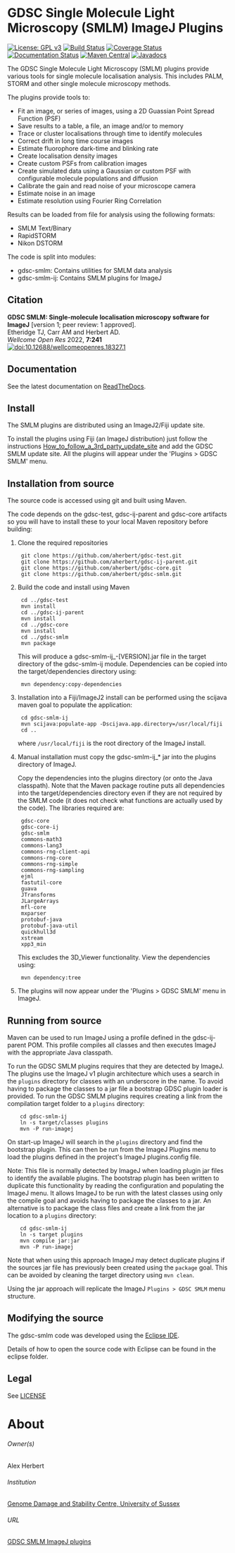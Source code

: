 GDSC Single Molecule Light Microscopy (SMLM) ImageJ Plugins
===========================================================

[![License: GPL v3](https://img.shields.io/badge/License-GPLv3-blue.svg)](https://www.gnu.org/licenses/gpl-3.0)
[![Build Status](https://github.com/aherbert/gdsc-smlm/actions/workflows/build.yml/badge.svg)](https://github.com/aherbert/gdsc-smlm/actions/workflows/build.yml)
[![Coverage Status](https://codecov.io/gh/aherbert/gdsc-smlm/branch/master/graph/badge.svg)](https://app.codecov.io/gh/aherbert/gdsc-smlm)
[![Documentation Status](https://readthedocs.org/projects/gdsc-smlm/badge/?version=latest)](https://gdsc-smlm.readthedocs.io/en/latest/?badge=latest)
[![Maven Central](https://img.shields.io/maven-central/v/uk.ac.sussex.gdsc/gdsc-smlm/)](https://img.shields.io/maven-central/v/uk.ac.sussex.gdsc/gdsc-smlm/)
[![Javadocs](https://javadoc.io/badge2/uk.ac.sussex.gdsc/gdsc-smlm/javadoc.svg)](https://javadoc.io/doc/uk.ac.sussex.gdsc/gdsc-smlm)

The GDSC Single Molecule Light Microscopy (SMLM) plugins provide various tools
for single molecule localisation analysis. This includes PALM, STORM and other
single molecule microscopy methods.

The plugins provide tools to:

- Fit an image, or series of images, using a 2D Guassian Point Spread Function
(PSF)
- Save results to a table, a file, an image and/or to memory
- Trace or cluster localisations through time to identify molecules
- Correct drift in long time course images
- Estimate fluorophore dark-time and blinking rate
- Create localisation density images
- Create custom PSFs from calibration images
- Create simulated data using a Gaussian or custom PSF with configurable
molecule populations and diffusion
- Calibrate the gain and read noise of your microscope camera
- Estimate noise in an image
- Estimate resolution using Fourier Ring Correlation

Results can be loaded from file for analysis using the following formats:

- SMLM Text/Binary
- RapidSTORM
- Nikon DSTORM

The code is split into modules:

- gdsc-smlm: Contains utilities for SMLM data analysis
- gdsc-smlm-ij: Contains SMLM plugins for ImageJ


Citation
--------

**GDSC SMLM: Single-molecule localisation microscopy software for ImageJ** \[version 1; peer review: 1 approved\].  
Etheridge TJ, Carr AM and Herbert AD.  
*Wellcome Open Res* 2022, **7:241**  
[![doi:10.12688/wellcomeopenres.18327.1](https://img.shields.io/badge/doi-10.12688%2Fwellcomeopenres.18327.1-blue)](https://doi.org/10.12688/wellcomeopenres.18327.1)


Documentation
-------------

See the latest documentation on [ReadTheDocs](https://gdsc-smlm.readthedocs.io).


Install
-------

The SMLM plugins are distributed using an ImageJ2/Fiji update site.

To install the plugins using Fiji (an ImageJ distribution) just follow the
instructions [How_to_follow_a_3rd_party_update_site](http://fiji.sc/How_to_follow_a_3rd_party_update_site)
and add the GDSC SMLM update site. All the plugins will appear under the 'Plugins > GDSC SMLM' menu.


Installation from source
------------------------

The source code is accessed using git and built using Maven.

The code depends on the gdsc-test, gdsc-ij-parent and gdsc-core artifacts so
you will have to install these to your local Maven repository before building:

1. Clone the required repositories

        git clone https://github.com/aherbert/gdsc-test.git
        git clone https://github.com/aherbert/gdsc-ij-parent.git
        git clone https://github.com/aherbert/gdsc-core.git
        git clone https://github.com/aherbert/gdsc-smlm.git

1. Build the code and install using Maven

        cd ../gdsc-test
        mvn install
        cd ../gdsc-ij-parent
        mvn install
        cd ../gdsc-core
        mvn install
        cd ../gdsc-smlm
        mvn package

   This will produce a gdsc-smlm-ij_-[VERSION].jar file in the target directory
   of the gdsc-smlm-ij module.  Dependencies can be copied into the
   target/dependencies directory using:

        mvn dependency:copy-dependencies

1. Installation into a Fiji/ImageJ2 install can be performed using the scijava
maven goal to populate the application:

        cd gdsc-smlm-ij
        mvn scijava:populate-app -Dscijava.app.directory=/usr/local/fiji
        cd ..

   where `/usr/local/fiji` is the root directory of the ImageJ install.

1. Manual installation must copy the gdsc-smlm-ij_* jar into the plugins
directory of ImageJ.

   Copy the dependencies into the plugins directory (or onto the Java
   classpath). Note that the Maven package routine puts all dependencies into
   the target/dependencies directory even if they are not required by the SMLM code
   (it does not check what functions are actually used by the code). The libraries
   required are:

        gdsc-core
        gdsc-core-ij
        gdsc-smlm
        commons-math3
        commons-lang3
        commons-rng-client-api
        commons-rng-core
        commons-rng-simple
        commons-rng-sampling
        ejml
        fastutil-core
        guava
        JTransforms
        JLargeArrays
        mfl-core
        mxparser
        protobuf-java
        protobuf-java-util
        quickhull3d
        xstream
        xpp3_min

   This excludes the 3D_Viewer functionality. View the dependencies using:

        mvn dependency:tree

1. The plugins will now appear under the 'Plugins > GDSC SMLM' menu in ImageJ.


Running from source
-------------------

Maven can be used to run ImageJ using a profile defined in the gdsc-ij-parent POM.
This profile compiles all classes and then executes ImageJ with the appropriate Java
classpath.

To run the GDSC SMLM plugins requires that they are detected by ImageJ. The plugins
use the ImageJ v1 plugin architecture which uses a search in the `plugins`
directory for classes with an underscore in the name. To avoid having to package the
classes to a jar file a bootstrap GDSC plugin loader is provided. To run
the GDSC SMLM plugins requires creating a link from the compilation target folder to
a `plugins` directory:


        cd gdsc-smlm-ij
        ln -s target/classes plugins
        mvn -P run-imagej

On start-up ImageJ will search in the `plugins` directory and find the bootstrap
plugin. This can then be run from the ImageJ Plugins menu to load the plugins
defined in the project's ImageJ plugins.config file.

Note: This file is normally detected by ImageJ when loading plugin jar files to
identify the available plugins. The bootstrap plugin has been written to duplicate
this functionality by reading the configuration and populating the ImageJ menu. It
allows ImageJ to be run with the latest classes using only the compile goal and
avoids having to package the classes to a jar. An alternative is to package the class
files and create a link from the jar location to a `plugins` directory:

        cd gdsc-smlm-ij
        ln -s target plugins
        mvn compile jar:jar
        mvn -P run-imagej

Note that when using this approach ImageJ may detect duplicate plugins if the sources
jar file has previously been created using the `package` goal. This can be avoided
by cleaning the target directory using `mvn clean`.

Using the jar approach will replicate the ImageJ `Plugins > GDSC SMLM` menu
structure.


Modifying the source
--------------------

The gdsc-smlm code was developed using the [Eclipse IDE](https://eclipse.org/).

Details of how to open the source code with Eclipse can be found in the eclipse
folder.


Legal
-----

See [LICENSE](LICENSE.txt)


# About #

###### Owner(s) ######
Alex Herbert

###### Institution ######
[Genome Damage and Stability Centre, University of Sussex](http://www.sussex.ac.uk/gdsc/)

###### URL ######
[GDSC SMLM ImageJ plugins](https://gdsc-smlm.readthedocs.io/en/latest/)
